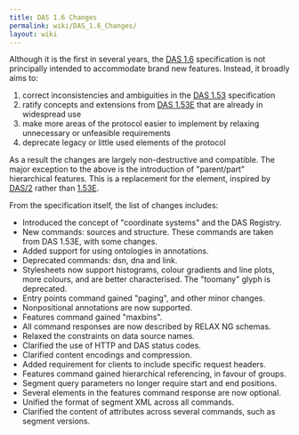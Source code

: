 ```yaml
---
title: DAS 1.6 Changes
permalink: wiki/DAS_1.6_Changes/
layout: wiki
---
```


Although it is the first in several years, the [DAS
1.6](/wiki/DAS1.6 "wikilink") specification is not principally intended to
accommodate brand new features. Instead, it broadly aims to:

1.  correct inconsistencies and ambiguities in the [DAS
    1.53](http://www.biodas.org/documents/spec-1.53.html) specification
2.  ratify concepts and extensions from [DAS
    1.53E](http://www.dasregistry.org/spec_1.53E.jsp) that are already
    in widespread use
3.  make more areas of the protocol easier to implement by relaxing
    unnecessary or unfeasible requirements
4.  deprecate legacy or little used elements of the protocol

As a result the changes are largely non-destructive and compatible. The
major exception to the above is the introduction of "parent/part"
hierarchical features. This is a replacement for the <GROUP> element,
inspired by [DAS/2](/wiki/DAS/2 "wikilink") rather than
[1.53E](http://www.dasregistry.org/spec_1.53E.jsp).

From the specification itself, the list of changes includes:

-   Introduced the concept of "coordinate systems" and the DAS Registry.
-   New commands: sources and structure. These commands are taken from
    DAS 1.53E, with some changes.
-   Added support for using ontologies in annotations.
-   Deprecated commands: dsn, dna and link.
-   Stylesheets now support histograms, colour gradients and line plots,
    more colours, and are better characterised. The "toomany" glyph
    is deprecated.
-   Entry points command gained "paging", and other minor changes.
-   Nonpositional annotations are now supported.
-   Features command gained "maxbins".
-   All command responses are now described by RELAX NG schemas.
-   Relaxed the constraints on data source names.
-   Clarified the use of HTTP and DAS status codes.
-   Clarified content encodings and compression.
-   Added requirement for clients to include specific request headers.
-   Features command gained hierarchical referencing, in favour
    of groups.
-   Segment query parameters no longer require start and end positions.
-   Several elements in the features command response are now optional.
-   Unified the format of segment XML across all commands.
-   Clarified the content of attributes across several commands, such as
    segment versions.

